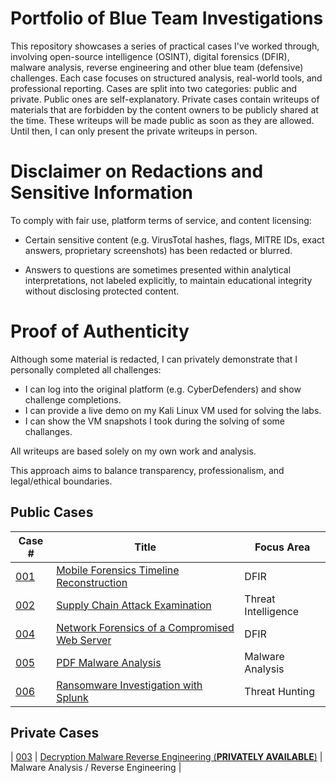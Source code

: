 # Portfolio of Blue Team Investigations

This repository showcases a series of practical cases I've worked through, involving open-source intelligence (OSINT), digital forensics (DFIR), malware analysis, reverse engineering and other blue team (defensive) challenges. Each case focuses on structured analysis, real-world tools, and professional reporting. Cases are split into two categories: public and private. Public ones are self-explanatory. Private cases contain writeups of materials that are forbidden by the content owners to be publicly shared at the time. These writeups will be made public as soon as they are allowed. Until then, I can only present the private writeups in person.

# Disclaimer on Redactions and Sensitive Information

To comply with fair use, platform terms of service, and content licensing:

- Certain sensitive content (e.g. VirusTotal hashes, flags, MITRE IDs, exact answers, proprietary screenshots) has been redacted or blurred.

- Answers to questions are sometimes presented within analytical interpretations, not labeled explicitly, to maintain educational integrity without disclosing protected content.

# Proof of Authenticity

Although some material is redacted, I can privately demonstrate that I personally completed all challenges:

- I can log into the original platform (e.g. CyberDefenders) and show challenge completions.
- I can provide a live demo on my Kali Linux VM used for solving the labs.
- I can show the VM snapshots I took during the solving of some challanges.

All writeups are based solely on my own work and analysis.

This approach aims to balance transparency, professionalism, and legal/ethical boundaries.

## Public Cases

| Case # | Title | Focus Area |
|--------|------------------------------|--------------------|
| [001](./Case_001_Mobile_Forensics_Timeline_Reconstruction/README.md)    | [Mobile Forensics Timeline Reconstruction](./Case_001_Mobile_Forensics_Timeline_Reconstruction/README.md)   | DFIR              |
| [002](./Case_002_Supply_Chain_Attack_Examination/README.md)    | [Supply Chain Attack Examination](./Case_002_Supply_Chain_Attack_Examination/README.md)   |  Threat Intelligence             |
| [004](./Case_004_Network_Forensics_Compromised_Web_Server/README.md)    | [Network Forensics of a Compromised Web Server](./Case_004_Network_Forensics_Compromised_Web_Server/README.md)   |  DFIR  |
| [005](./Case_005_PDF_Malware_Analysis/README.md)			  | [PDF Malware Analysis](./Case_005_PDF_Malware_Analysis/README.md)		     |  Malware Analysis |
| [006](./Case_006_Ransomware_Investigation_With_Splunk/README.md)			  | [Ransomware Investigation with Splunk](./Case_006_Ransomware_Investigation_With_Splunk/README.md)		     |  Threat Hunting |

## Private Cases
| [003](./Case_003_Decryption_Malware_Reverse_Engineering/README.md)    | [Decryption Malware Reverse Engineering (__PRIVATELY AVAILABLE__)](./Case_003_Decryption_Malware_Reverse_Engineering/README.md)   |  Malware Analysis / Reverse Engineering             |

